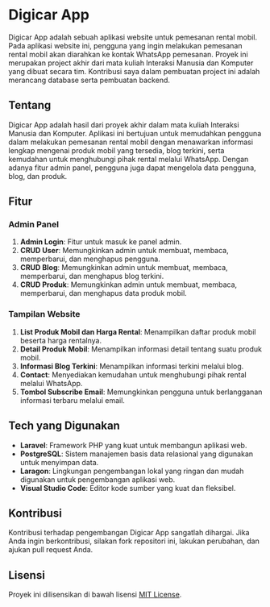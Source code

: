 # Digicar App

Digicar App adalah sebuah aplikasi website untuk pemesanan rental mobil. Pada aplikasi website ini, pengguna yang ingin melakukan pemesanan rental mobil akan diarahkan ke kontak WhatsApp pemesanan. Proyek ini merupakan project akhir dari mata kuliah Interaksi Manusia dan Komputer yang dibuat secara tim. Kontribusi saya dalam pembuatan project ini adalah merancang database serta pembuatan backend.

## Tentang

Digicar App adalah hasil dari proyek akhir dalam mata kuliah Interaksi Manusia dan Komputer. Aplikasi ini bertujuan untuk memudahkan pengguna dalam melakukan pemesanan rental mobil dengan menawarkan informasi lengkap mengenai produk mobil yang tersedia, blog terkini, serta kemudahan untuk menghubungi pihak rental melalui WhatsApp. Dengan adanya fitur admin panel, pengguna juga dapat mengelola data pengguna, blog, dan produk.

## Fitur

### Admin Panel
1. **Admin Login**: Fitur untuk masuk ke panel admin.
2. **CRUD User**: Memungkinkan admin untuk membuat, membaca, memperbarui, dan menghapus pengguna.
3. **CRUD Blog**: Memungkinkan admin untuk membuat, membaca, memperbarui, dan menghapus blog terkini.
4. **CRUD Produk**: Memungkinkan admin untuk membuat, membaca, memperbarui, dan menghapus data produk mobil.

### Tampilan Website
1. **List Produk Mobil dan Harga Rental**: Menampilkan daftar produk mobil beserta harga rentalnya.
2. **Detail Produk Mobil**: Menampilkan informasi detail tentang suatu produk mobil.
3. **Informasi Blog Terkini**: Menampilkan informasi terkini melalui blog.
4. **Contact**: Menyediakan kemudahan untuk menghubungi pihak rental melalui WhatsApp.
5. **Tombol Subscribe Email**: Memungkinkan pengguna untuk berlangganan informasi terbaru melalui email.

## Tech yang Digunakan

- **Laravel**: Framework PHP yang kuat untuk membangun aplikasi web.
- **PostgreSQL**: Sistem manajemen basis data relasional yang digunakan untuk menyimpan data.
- **Laragon**: Lingkungan pengembangan lokal yang ringan dan mudah digunakan untuk pengembangan aplikasi web.
- **Visual Studio Code**: Editor kode sumber yang kuat dan fleksibel.

## Kontribusi

Kontribusi terhadap pengembangan Digicar App sangatlah dihargai. Jika Anda ingin berkontribusi, silakan fork repositori ini, lakukan perubahan, dan ajukan pull request Anda.

## Lisensi

Proyek ini dilisensikan di bawah lisensi [MIT License](LICENSE).
